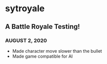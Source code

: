# sytroyale
## A Battle Royale Testing!

### AUGUST 2, 2020 
- Made character move slower than the bullet
- Made game compatible for AI

